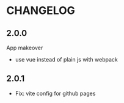 # CHANGELOG

## 2.0.0

App makeover

- use vue instead of plain js with webpack

## 2.0.1

- Fix: vite config for github pages
